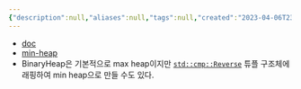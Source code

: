 ```yaml
---
{"description":null,"aliases":null,"tags":null,"created":"2023-04-06T23:42:21","updated":"2023-07-15T21:30:21","title":"BinaryHeap","dg-publish":true,"permalink":"/docs/BinaryHeap/","dgPassFrontmatter":true}
---
```


- [doc](https://doc.rust-lang.org/std/collections/struct.BinaryHeap.html)
- [min-heap](https://doc.rust-lang.org/std/collections/struct.BinaryHeap.html#min-heap)
- BinaryHeap은 기본적으로 max heap이지만 [`std::cmp::Reverse`](https://doc.rust-lang.org/std/cmp/struct.Reverse.html) 튜플 구조체에 래핑하여 min heap으로 만들 수도 있다.
